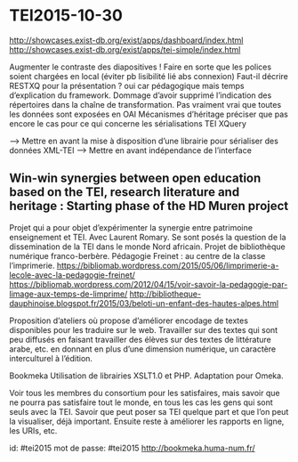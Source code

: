 # TEI2015-10-30

http://showcases.exist-db.org/exist/apps/dashboard/index.html
http://showcases.exist-db.org/exist/apps/tei-simple/index.html

Augmenter le contraste des diapositives !
Faire en sorte que les polices soient chargées en local (éviter pb lisibilité lié abs connexion)
Faut-il décrire RESTXQ pour la présentation ? oui car pédagogique mais temps d’explication du framework.
Dommage d’avoir supprimé l’indication des répertoires dans la chaîne de transformation.
Pas vraiment vrai que toutes les données sont exposées en OAI
Mécanismes d’héritage préciser que pas encore le cas pour ce qui concerne les sérialisations TEI XQuery

--> Mettre en avant la mise à disposition d’une librairie pour sérialiser des données XML-TEI
--> Mettre en avant indépendance de l’interface


## Win-win synergies between open education based on the TEI, research literature and heritage : Starting phase of the HD Muren project

Projet qui a pour objet d’expérimenter la synergie entre patrimoine enseignement et TEI. Avec Laurent Romary.
Se sont posés la question de la dissemination de la TEI dans le monde Nord africain. Projet de bibliothèque numérique franco-berbère.
Pédagogie Freinet : au centre de la classe l’imprimerie.
https://bibliomab.wordpress.com/2015/05/06/limprimerie-a-lecole-avec-la-pedagogie-freinet/
https://bibliomab.wordpress.com/2012/04/15/voir-savoir-la-pedagogie-par-limage-aux-temps-de-limprime/
http://bibliotheque-dauphinoise.blogspot.fr/2015/03/beloti-un-enfant-des-hautes-alpes.html

Proposition d’ateliers où propose d’améliorer encodage de textes disponibles pour les traduire sur le web.
Travailler sur des textes qui sont peu diffusés en faisant travailler des élèves sur des textes de littérature arabe, etc. en donnant en plus d’une dimension numérique, un caractère interculturel à l’édition.

Bookmeka
Utilisation de librairies XSLT1.0 et PHP.
Adaptation pour Omeka.

Voir tous les membres du consortium pour les satisfaires, mais savoir que ne pourra pas satisfaire tout le monde, en tous les cas les gens qui sont seuls avec la TEI.
Savoir que peut poser sa TEI quelque part et que l’on peut la visualiser, déjà important.
Ensuite reste à améliorer les rapports en ligne, les URIs, etc.

id: #tei2015
mot de passe: #tei2015
http://bookmeka.huma-num.fr/
